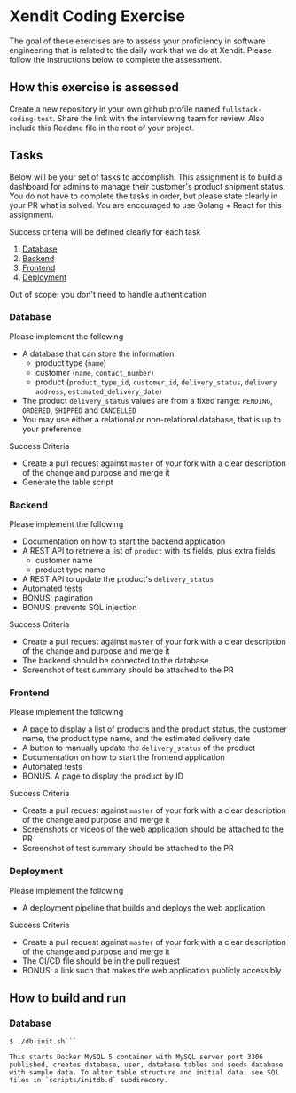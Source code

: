 # Xendit Coding Exercise

The goal of these exercises are to assess your proficiency in software engineering that is related to the daily work that we do at Xendit. Please follow the instructions below to complete the assessment.

## How this exercise is assessed

Create a new repository in your own github profile named `fullstack-coding-test`.
Share the link with the interviewing team for review.
Also include this Readme file in the root of your project.

## Tasks

Below will be your set of tasks to accomplish. This assignment is to build a dashboard for admins to manage their customer's product shipment status. You do not have to complete the tasks in order, but please state clearly in your PR what is solved. You are encouraged to use Golang + React for this assignment.

Success criteria will be defined clearly for each task

1. [Database](#database)
1. [Backend](#backend)
1. [Frontend](#frontend)
1. [Deployment](#deployment)

Out of scope: you don't need to handle authentication


### Database
Please implement the following
- A database that can store the information:
    - product type (`name`)
    - customer (`name`, `contact_number`)
    - product (`product_type_id`, `customer_id`, `delivery_status`, `delivery address`, `estimated_delivery_date`)
- The product `delivery_status` values are from a fixed range: `PENDING`, `ORDERED`, `SHIPPED` and `CANCELLED`
- You may use either a relational or non-relational database, that is up to your preference.

Success Criteria
- Create a pull request against `master` of your fork with a clear description of the change and purpose and merge it
- Generate the table script

### Backend
Please implement the following
- Documentation on how to start the backend application
- A REST API to retrieve a list of `product` with its fields, plus extra fields
    - customer name
    - product type name
- A REST API to update the product's `delivery_status`
- Automated tests
- BONUS: pagination
- BONUS: prevents SQL injection

Success Criteria
- Create a pull request against `master` of your fork with a clear description of the change and purpose and merge it
- The backend should be connected to the database
- Screenshot of test summary should be attached to the PR

### Frontend
Please implement the following
- A page to display a list of products and the product status, the customer name, the product type name, and the estimated delivery date
- A button to manually update the `delivery_status` of the product
- Documentation on how to start the frontend application
- Automated tests
- BONUS: A page to display the product by ID

Success Criteria
- Create a pull request against `master` of your fork with a clear description of the change and purpose and merge it
- Screenshots or videos of the web application should be attached to the PR
- Screenshot of test summary should be attached to the PR

### Deployment
Please implement the following
- A deployment pipeline that builds and deploys the web application

Success Criteria
- Create a pull request against `master` of your fork with a clear description of the change and purpose and merge it
- The CI/CD file should be in the pull request
- BONUS: a link such that makes the web application publicly accessibly

## How to build and run

### Database

```$ cd scripts
$ ./db-init.sh```

This starts Docker MySQL 5 container with MySQL server port 3306 published, creates database, user, database tables and seeds database with sample data. To alter table structure and initial data, see SQL files in `scripts/initdb.d` subdirecory.
